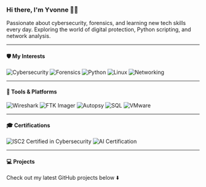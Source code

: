 ### Hi there, I'm Yvonne 👩‍💻
Passionate about cybersecurity, forensics, and learning new tech skills every day. Exploring the world of digital protection, Python scripting, and network analysis.

---

#### 🛡️ My Interests
![Cybersecurity](https://img.shields.io/badge/Cybersecurity-Active-green)
![Forensics](https://img.shields.io/badge/Digital_Forensics-blueviolet)
![Python](https://img.shields.io/badge/Python-3776AB?logo=python&logoColor=white&style=flat)
![Linux](https://img.shields.io/badge/Linux-FCC624?logo=linux&logoColor=black)
![Networking](https://img.shields.io/badge/Networking-CCNA-important)

---

#### 🧰 Tools & Platforms
![Wireshark](https://img.shields.io/badge/Wireshark-Tool-blue)
![FTK Imager](https://img.shields.io/badge/FTK_Imager-Used-lightgrey)
![Autopsy](https://img.shields.io/badge/Autopsy-Tool-informational)
![SQL](https://img.shields.io/badge/SQL-Used-orange)
![VMware](https://img.shields.io/badge/VMware-Workstation-yellowgreen)

---

#### 🎓 Certifications
![ISC2 Certified in Cybersecurity](https://img.shields.io/badge/ISC2_Certified-Yes-blueviolet)
![AI Certification](https://img.shields.io/badge/AI_Certified-Yes-pink)

---

#### 💻 Projects
Check out my latest GitHub projects below ⬇️
